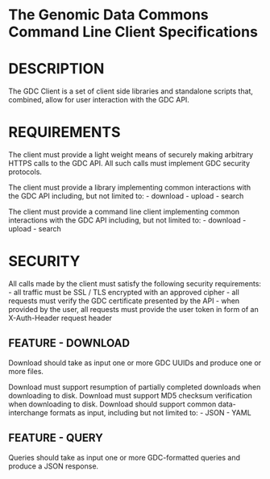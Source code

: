 The Genomic Data Commons Command Line Client Specifications
===

# DESCRIPTION

The GDC Client is a set of client side libraries and standalone scripts that, combined, allow for user interaction with the GDC API.

# REQUIREMENTS

The client must provide a light weight means of securely making arbitrary HTTPS calls to the GDC API.
All such calls must implement GDC security protocols.

The client must provide a library implementing common interactions with the GDC API including, but not limited to:
    - download
    - upload
    - search

The client must provide a command line client implementing common interactions with the GDC API including, but not limited to:
    - download
    - upload
    - search

# SECURITY

All calls made by the client must satisfy the following security requirements:
    - all traffic must be SSL / TLS encrypted with an approved cipher
    - all requests must verify the GDC certificate presented by the API
    - when provided by the user, all requests must provide the user token in form of an X-Auth-Header request header

## FEATURE - DOWNLOAD

Download should take as input one or more GDC UUIDs and produce one or more files.

Download must support resumption of partially completed downloads when downloading to disk.
Download must support MD5 checksum verification when downloading to disk.
Download should support common data-interchange formats as input, including but not limited to:
    - JSON
    - YAML

## FEATURE - QUERY

Queries should take as input one or more GDC-formatted queries and produce a JSON response.
